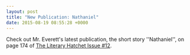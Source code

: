 ```yaml
---
layout: post
title: "New Publication: Nathaniel"
date: 2015-08-19 08:55:28 +0000
---
```

Check out Mr. Everett's latest publication, the short story ''Nathaniel'', on page 174 of <a href="http://t.co/xkZwVZC1ZU">The Literary Hatchet Issue #12</a>.
